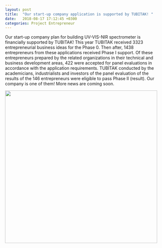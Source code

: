 ```yaml
---
layout: post
title:  "Our start-up company application is supported by TUBITAK! "
date:   2018-08-17 17:12:45 +0300
categories: Project Entrepreneur
---
```


Our start-up company plan for building UV-VIS-NIR spectrometer is financially supported by TUBITAK! This year TUBITAK received 3323 entrepreneurial business ideas for the Phase 0. Then after, 1438 entrepreneurs from these applications received Phase I support. Of these entrepreneurs prepared by the related organizations in their technical and business development areas, 422 were accepted for panel evaluations in accordance with the application requirements. TUBİTAK conducted by the academicians, industrialists and investors of the panel evaluation of the results of the 146 entrepreneurs were eligible to pass Phase II (result). Our company is one of them! More news are coming soon.

<img align="center" width=500 src="../../../../../files/teknoparkankara.jpg">
